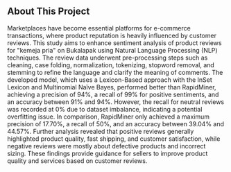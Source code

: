 ## About This Project
Marketplaces have become essential platforms for e-commerce transactions, where product reputation is heavily influenced by customer reviews. This study aims to enhance sentiment analysis of product reviews for "kemeja pria" on Bukalapak using Natural Language Processing (NLP) techniques. The review data underwent pre-processing steps such as cleaning, case folding, normalization, tokenizing, stopword removal, and stemming to refine the language and clarify the meaning of comments. The developed model, which uses a Lexicon-Based approach with the InSet Lexicon and Multinomial Naïve Bayes, performed better than RapidMiner, achieving a precision of 94%, a recall of 99% for positive sentiments, and an accuracy between 91% and 94%. However, the recall for neutral reviews was recorded at 0% due to dataset imbalance, indicating a potential overfitting issue. In comparison, RapidMiner only achieved a maximum precision of 17.70%, a recall of 50%, and an accuracy between 39.04% and 44.57%. Further analysis revealed that positive reviews generally highlighted product quality, fast shipping, and customer satisfaction, while negative reviews were mostly about defective products and incorrect sizing. These findings provide guidance for sellers to improve product quality and services based on customer reviews.
